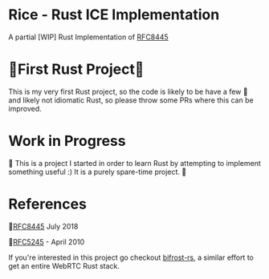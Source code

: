 # Rice - Rust ICE Implementation
A partial [WIP] Rust Implementation of [RFC8445](https://tools.ietf.org/html/rfc8445])

# :rotating_light:First Rust Project:rotating_light:
This is my very first Rust project, so the code is likely to be have a few :bug: and likely not idiomatic Rust, so please throw some PRs where this can be improved.

# Work in Progress
:construction:
This is a project I started in order to learn Rust by attempting to implement something useful :) It is a purely spare-time project.
:construction:

# References

:bookmark_tabs:[RFC8445](https://tools.ietf.org/html/rfc8445])  July 2018

:bookmark_tabs:[RFC5245](https://tools.ietf.org/html/rfc5245) - April 2010

If you're interested in this project go checkout [bifrost-rs](https://bifrost.rs), a similar effort to get an entire WebRTC Rust stack.
